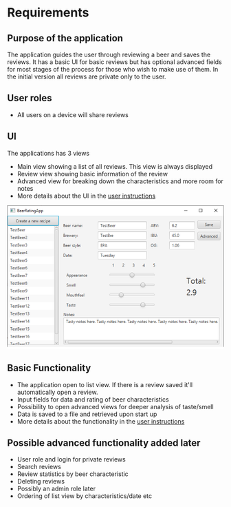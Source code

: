 # Requirements

## Purpose of the application
The application guides the user through reviewing a beer and saves the reviews. It has a basic UI for basic reviews but has optional advanced fields for most stages of the process for those who wish to make use of them. In the initial version all reviews are private only to the user.
## User roles
- All users on a device will share reviews
 
## UI
The applications has 3 views
- Main view showing a list of all reviews. This view is always displayed
- Review view showing basic information of the review
- Advanced view for breaking down the characteristics and more room for notes
- More details about the UI in the [user instructions](https://github.com/JuusoVe/ot-harjoitustyo/blob/master/documentation/user_instructions.md)

![UI views!](https://github.com/JuusoVe/ot-harjoitustyo/blob/master/documentation/ui_full.png?raw=true)

## Basic Functionality
- The application open to list view. If there is a review saved it'll automatically open a review.
- Input fields for data and rating of beer characteristics
- Possibility to open advanced views for deeper analysis of taste/smell
- Data is saved to a file and retrieved upon start up
- More details about the functionality in the [user instructions](https://github.com/JuusoVe/ot-harjoitustyo/blob/master/documentation/user_instructions.md)

## Possible advanced functionality added later
- User role and login for private reviews
- Search reviews
- Review statistics by beer characteristic
- Deleting reviews
- Possibly an admin role later
- Ordering of list view by characteristics/date etc
